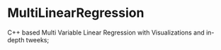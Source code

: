 # MultiLinearRegression
C++ based Multi Variable Linear Regression with Visualizations and in-depth tweeks;
